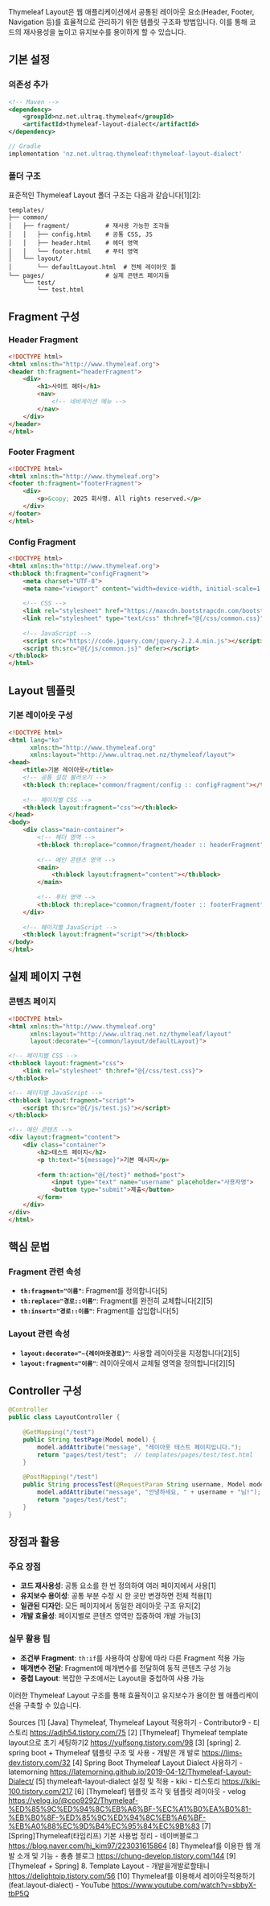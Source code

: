 Thymeleaf Layout은 웹 애플리케이션에서 공통된 레이아웃 요소(Header, Footer, Navigation 등)를 효율적으로 관리하기 위한 템플릿 구조화 방법입니다. 이를 통해 코드의 재사용성을 높이고 유지보수를 용이하게 할 수 있습니다.

## **기본 설정**

### **의존성 추가**

```xml
<!-- Maven -->
<dependency>
    <groupId>nz.net.ultraq.thymeleaf</groupId>
    <artifactId>thymeleaf-layout-dialect</artifactId>
</dependency>
```

```gradle
// Gradle
implementation 'nz.net.ultraq.thymeleaf:thymeleaf-layout-dialect'
```

### **폴더 구조**

표준적인 Thymeleaf Layout 폴더 구조는 다음과 같습니다[1][2]:

```
templates/
├── common/
│   ├── fragment/          # 재사용 가능한 조각들
│   │   ├── config.html    # 공통 CSS, JS
│   │   ├── header.html    # 헤더 영역
│   │   └── footer.html    # 푸터 영역
│   └── layout/
│       └── defaultLayout.html  # 전체 레이아웃 틀
└── pages/                 # 실제 콘텐츠 페이지들
    └── test/
        └── test.html
```

## **Fragment 구성**

### **Header Fragment**

```html
<!DOCTYPE html>
<html xmlns:th="http://www.thymeleaf.org">
<header th:fragment="headerFragment">
    <div>
        <h1>사이트 헤더</h1>
        <nav>
            <!-- 네비게이션 메뉴 -->
        </nav>
    </div>
</header>
</html>
```

### **Footer Fragment**

```html
<!DOCTYPE html>
<html xmlns:th="http://www.thymeleaf.org">
<footer th:fragment="footerFragment">
    <div>
        <p>&copy; 2025 회사명. All rights reserved.</p>
    </div>
</footer>
</html>
```

### **Config Fragment**

```html
<!DOCTYPE html>
<html xmlns:th="http://www.thymeleaf.org">
<th:block th:fragment="configFragment">
    <meta charset="UTF-8">
    <meta name="viewport" content="width=device-width, initial-scale=1.0">
    
    <!-- CSS -->
    <link rel="stylesheet" href="https://maxcdn.bootstrapcdn.com/bootstrap/3.3.6/css/bootstrap.min.css">
    <link rel="stylesheet" type="text/css" th:href="@{/css/common.css}">
    
    <!-- JavaScript -->
    <script src="https://code.jquery.com/jquery-2.2.4.min.js"></script>
    <script th:src="@{/js/common.js}" defer></script>
</th:block>
</html>
```

## **Layout 템플릿**

### **기본 레이아웃 구성**

```html
<!DOCTYPE html>
<html lang="ko" 
      xmlns:th="http://www.thymeleaf.org"
      xmlns:layout="http://www.ultraq.net.nz/thymeleaf/layout">
<head>
    <title>기본 레이아웃</title>
    <!-- 공통 설정 불러오기 -->
    <th:block th:replace="common/fragment/config :: configFragment"></th:block>
    
    <!-- 페이지별 CSS -->
    <th:block layout:fragment="css"></th:block>
</head>
<body>
    <div class="main-container">
        <!-- 헤더 영역 -->
        <th:block th:replace="common/fragment/header :: headerFragment"></th:block>
        
        <!-- 메인 콘텐츠 영역 -->
        <main>
            <th:block layout:fragment="content"></th:block>
        </main>
        
        <!-- 푸터 영역 -->
        <th:block th:replace="common/fragment/footer :: footerFragment"></th:block>
    </div>
    
    <!-- 페이지별 JavaScript -->
    <th:block layout:fragment="script"></th:block>
</body>
</html>
```

## **실제 페이지 구현**

### **콘텐츠 페이지**

```html
<!DOCTYPE html>
<html xmlns:th="http://www.thymeleaf.org" 
      xmlns:layout="http://www.ultraq.net.nz/thymeleaf/layout"
      layout:decorate="~{common/layout/defaultLayout}">

<!-- 페이지별 CSS -->
<th:block layout:fragment="css">
    <link rel="stylesheet" th:href="@{/css/test.css}">
</th:block>

<!-- 페이지별 JavaScript -->
<th:block layout:fragment="script">
    <script th:src="@{/js/test.js}"></script>
</th:block>

<!-- 메인 콘텐츠 -->
<div layout:fragment="content">
    <div class="container">
        <h2>테스트 페이지</h2>
        <p th:text="${message}">기본 메시지</p>
        
        <form th:action="@{/test}" method="post">
            <input type="text" name="username" placeholder="사용자명">
            <button type="submit">제출</button>
        </form>
    </div>
</div>
</html>
```

## **핵심 문법**

### **Fragment 관련 속성**

- **`th:fragment="이름"`**: Fragment를 정의합니다[5]
- **`th:replace="경로::이름"`**: Fragment를 완전히 교체합니다[2][5]
- **`th:insert="경로::이름"`**: Fragment를 삽입합니다[5]

### **Layout 관련 속성**

- **`layout:decorate="~{레이아웃경로}"`**: 사용할 레이아웃을 지정합니다[2][5]
- **`layout:fragment="이름"`**: 레이아웃에서 교체될 영역을 정의합니다[2][5]

## **Controller 구성**

```java
@Controller
public class LayoutController {
    
    @GetMapping("/test")
    public String testPage(Model model) {
        model.addAttribute("message", "레이아웃 테스트 페이지입니다.");
        return "pages/test/test";  // templates/pages/test/test.html
    }
    
    @PostMapping("/test")
    public String processTest(@RequestParam String username, Model model) {
        model.addAttribute("message", "안녕하세요, " + username + "님!");
        return "pages/test/test";
    }
}
```

## **장점과 활용**

### **주요 장점**

- **코드 재사용성**: 공통 요소를 한 번 정의하여 여러 페이지에서 사용[1]
- **유지보수 용이성**: 공통 부분 수정 시 한 곳만 변경하면 전체 적용[1]
- **일관된 디자인**: 모든 페이지에서 동일한 레이아웃 구조 유지[2]
- **개발 효율성**: 페이지별로 콘텐츠 영역만 집중하여 개발 가능[3]

### **실무 활용 팁**

- **조건부 Fragment**: `th:if`를 사용하여 상황에 따라 다른 Fragment 적용 가능
- **매개변수 전달**: Fragment에 매개변수를 전달하여 동적 콘텐츠 구성 가능
- **중첩 Layout**: 복잡한 구조에서는 Layout을 중첩하여 사용 가능

이러한 Thymeleaf Layout 구조를 통해 효율적이고 유지보수가 용이한 웹 애플리케이션을 구축할 수 있습니다.

Sources
[1] [Java] Thymeleaf, Thymeleaf Layout 적용하기 - Contributor9 - 티스토리 https://adjh54.tistory.com/75
[2] [Thymeleaf] Thymeleaf template layout으로 초기 세팅하기2 https://yulfsong.tistory.com/98
[3] [spring] 2. spring boot + Thymeleaf 템플릿 구조 및 사용 - 개발은 개 발로 https://lims-dev.tistory.com/32
[4] Spring Boot Thymeleaf Layout Dialect 사용하기 - latemorning https://latemorning.github.io/2019-04-12/Thymeleaf-Layout-Dialect/
[5] thymeleaft-layout-dialect 설정 및 적용 - kiki - 티스토리 https://kiki-100.tistory.com/217
[6] [Thymeleaf] 템플릿 조각 및 템플릿 레이아웃 - velog https://velog.io/@coo9292/Thymeleaf-%ED%85%9C%ED%94%8C%EB%A6%BF-%EC%A1%B0%EA%B0%81-%EB%B0%8F-%ED%85%9C%ED%94%8C%EB%A6%BF-%EB%A0%88%EC%9D%B4%EC%95%84%EC%9B%83
[7] [Spring]Thymeleaf(타임리프) 기본 사용법 정리 - 네이버블로그 https://blog.naver.com/hj_kim97/223031615864
[8] Thymeleaf를 이용한 웹 개발 소개 및 기능 - 춍춍 블로그 https://chung-develop.tistory.com/144
[9] [Thymeleaf + Spring] 8. Template Layout - 개발을개발로할태니 https://delightpip.tistory.com/56
[10] Thymeleaf를 이용해서 레이아웃적용하기(feat.layout-dialect) - YouTube https://www.youtube.com/watch?v=sbbyX-tbP5Q

